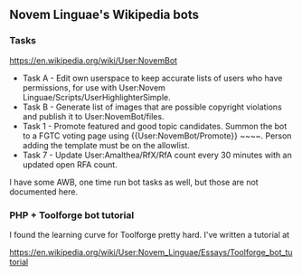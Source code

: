 ## Novem Linguae's Wikipedia bots

### Tasks

https://en.wikipedia.org/wiki/User:NovemBot

- Task A - Edit own userspace to keep accurate lists of users who have permissions, for use with User:Novem Linguae/Scripts/UserHighlighterSimple.
- Task B - Generate list of images that are possible copyright violations and publish it to User:NovemBot/files.
- Task 1 - Promote featured and good topic candidates. Summon the bot to a FGTC voting page using {{User:NovemBot/Promote}} ~~~~. Person adding the template must be on the allowlist.
- Task 7 - Update User:Amalthea/RfX/RfA count every 30 minutes with an updated open RFA count.

I have some AWB, one time run bot tasks as well, but those are not documented here.

### PHP + Toolforge bot tutorial

I found the learning curve for Toolforge pretty hard. I've written a tutorial at

https://en.wikipedia.org/wiki/User:Novem_Linguae/Essays/Toolforge_bot_tutorial